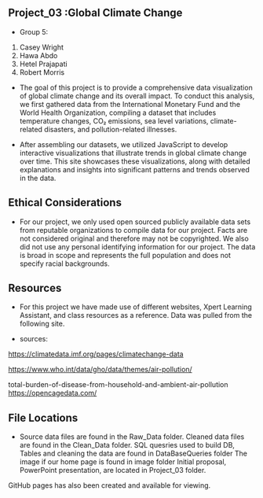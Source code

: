 ## Project_03 :Global Climate Change

* Group 5: 

1. Casey Wright
2. Hawa Abdo
3. Hetel Prajapati
4. Robert Morris
   


* The goal of this project is to provide a comprehensive data visualization of global climate change and its overall impact. To conduct this analysis, we first gathered data from the International Monetary Fund and the World Health Organization, compiling a dataset that includes temperature changes, CO₂ emissions, sea level variations, climate-related disasters, and pollution-related illnesses.

* After assembling our datasets, we utilized JavaScript to develop interactive visualizations that illustrate trends in global climate change over time. This site showcases these visualizations, along with detailed explanations and insights into significant patterns and trends observed in the data.


## Ethical Considerations

* For our project, we only used open sourced publicly available data sets from reputable organizations to compile data for our project. Facts are not considered original and therefore may not be copyrighted. We also did not use any personal identifying information for our project. The data is broad in scope and represents the full population and does not specify racial backgrounds.


## Resources

* For this project we have made use of different websites, Xpert Learning Assistant, and class resources as a reference. Data was pulled from the following site.

* sources:

https://climatedata.imf.org/pages/climatechange-data

https://www.who.int/data/gho/data/themes/air-pollution/

total-burden-of-disease-from-household-and-ambient-air-pollution 
https://opencagedata.com/



## File Locations

* Source data files are found in the Raw_Data folder.
Cleaned data files are found in the Clean_Data folder.
SQL quesries used to build DB, Tables and cleaning the data are found in DataBaseQueries folder
The image if our home page is found in image folder
Initial proposal, PowerPoint presentation, are located in Project_03 folder.

GitHub pages has also been created and available for viewing.

